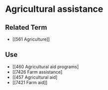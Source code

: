 # Agricultural assistance  

## Related Term

- [[561 Agriculture]]  

## Use

- [[460 Agricultural aid programs]
- [[7426 Farm assistance]
- [[457 Agricultural aid]
- [[7421 Farm aid]]  

